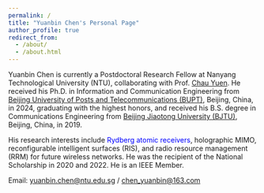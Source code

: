 ```yaml
---
permalink: /
title: "Yuanbin Chen's Personal Page"
author_profile: true
redirect_from:
  - /about/
  - /about.html
---
```


<div class="bio-text">

Yuanbin Chen is currently a Postdoctoral Research Fellow at Nanyang Technological University (NTU), collaborating with Prof. [Chau Yuen](https://blogs.ntu.edu.sg/chau-yuen/). He received his Ph.D. in Information and Communication Engineering from [Beijing University of Posts and Telecommunications (BUPT)](https://www.bupt.edu.cn/), Beijing, China, in 2024, graduating with the highest honors, and received his B.S. degree in Communications Engineering from [Beijing Jiaotong University (BJTU)](https://www.bjtu.edu.cn/), Beijing, China, in 2019.

His research interests include <span style="color:blue;">Rydberg atomic receivers</span>, holographic MIMO, reconfigurable intelligent surfaces (RIS), and radio resource management (RRM) for future wireless networks. He was the recipient of the National Scholarship in 2020 and 2022. He is an IEEE Member.

Email: [yuanbin.chen@ntu.edu.sg](mailto:yuanbin.chen@ntu.edu.sg) / [chen_yuanbin@163.com](mailto:chen_yuanbin@163.com)
</div>

